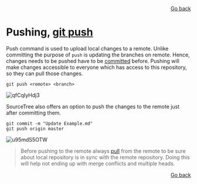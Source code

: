 <p align="right"><a href="../README.md#contents">Go back</a></p>

# Pushing, [git push](https://git-scm.com/docs/git-push)

Push command is used to upload local changes to a remote. Unlike committing the purpose of `push` is updating the branches on remote. Hence, changes needs to be pushed have to be [committed](Commit.md#committing-git-commit) before. Pushing will make changes accessible to everyone which has access to this repository, so they can pull those changes.
```
git push <remote> <branch>
```
![qfCqIyHdj3](https://user-images.githubusercontent.com/48220015/111880630-a67d8400-89bd-11eb-9191-7f8bc35f048a.gif)


SourceTree also offers an option to push the changes to the remote just after committing them.
```
git commit -m "Update Example.md"
git push origin master
```
![u95mdS5OTW](https://user-images.githubusercontent.com/48220015/111880654-d62c8c00-89bd-11eb-8665-d0f8caee9860.gif)

> Before pushing to the remote always [pull](Pull.md#pulling-git-pull) from the remote to be sure about local repository is in sync with the remote repository. Doing this will help not ending up with merge conflicts and multiple heads.

<p align="right"><a href="../README.md#contents">Go back</a></p>
